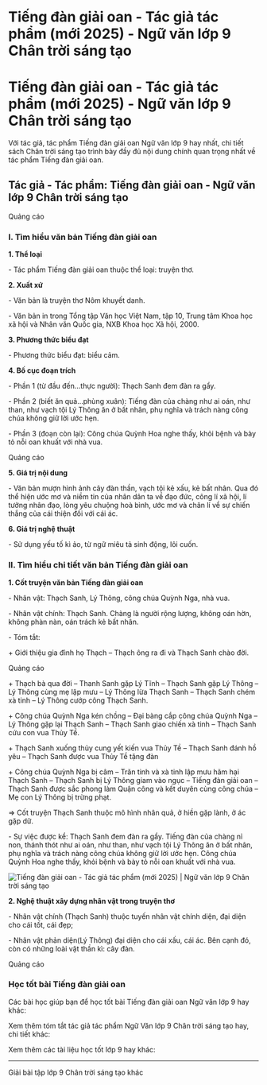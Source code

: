 # Tiếng đàn giải oan - Tác giả tác phẩm (mới 2025) - Ngữ văn lớp 9 Chân trời sáng tạo

# Tiếng đàn giải oan - Tác giả tác phẩm (mới 2025) - Ngữ văn lớp 9 Chân trời sáng tạo

Với tác giả, tác phẩm Tiếng đàn giải oan Ngữ văn lớp 9 hay nhất, chi tiết sách Chân trời sáng tạo trình bày đầy đủ nội dung chính quan trọng nhất về tác phẩm Tiếng đàn giải oan.

## Tác giả - Tác phẩm: Tiếng đàn giải oan - Ngữ văn lớp 9 Chân trời sáng tạo

Quảng cáo

### **I. Tìm hiểu văn bản Tiếng đàn giải oan**

**1\. Thể loại**

\- Tác phẩm Tiếng đàn giải oan thuộc thể loại: truyện thơ.

**2\. Xuất xứ**

\- Văn bản là truyện thơ Nôm khuyết danh.

\- Văn bản in trong Tổng tập Văn học Việt Nam, tập 10, Trung tâm Khoa học xã hội và Nhân văn Quốc gia, NXB Khoa học Xã hội, 2000.

**3\. Phương thức biểu đạt**

\- Phương thức biểu đạt: biểu cảm.

**4\. Bố cục đoạn trích**

\- Phần 1 (từ đầu đến…thực người): Thạch Sanh đem đàn ra gẩy.

\- Phần 2 (biết ăn quả…phùng xuân): Tiếng đàn của chàng như ai oán, như than, như vạch tội Lý Thông ăn ở bất nhân, phụ nghĩa và trách nàng công chúa không giữ lời ước hẹn.

\- Phần 3 (đoạn còn lại): Công chúa Quỳnh Hoa nghe thấy, khỏi bệnh và bày tỏ nỗi oan khuất với nhà vua.

Quảng cáo

**5\. Giá trị nội dung**

\- Văn bản mượn hình ảnh cây đàn thần, vạch tội kẻ xấu, kẻ bất nhân. Qua đó thể hiện ước mơ và niềm tin của nhân dân ta về đạo đức, công lí xã hội, lí tưởng nhân đạo, lòng yêu chuộng hoà bình, ước mơ và chân lí về sự chiến thắng của cái thiện đối với cái ác.

**6\. Giá trị nghệ thuật**

\- Sử dụng yếu tố kì ảo, từ ngữ miêu tả sinh động, lôi cuốn.

### **II. Tìm hiểu chi tiết văn bản Tiếng đàn giải oan**

**1\. Cốt truyện văn bản Tiếng đàn giải oan**

\- Nhân vật: Thạch Sanh, Lý Thông, công chúa Quỳnh Nga, nhà vua.

\- Nhân vật chính: Thạch Sanh. Chàng là người rộng lượng, không oán hờn, không phàn nàn, oán trách kẻ bất nhân.

\- Tóm tắt:

\+ Giới thiệu gia đình họ Thạch – Thạch ông ra đi và Thạch Sanh chào đời.

Quảng cáo

\+ Thạch bà qua đời – Thanh Sanh gặp Lý Tĩnh – Thạch Sanh gặp Lý Thông – Lý Thông cùng mẹ lập mưu – Lý Thông lừa Thạch Sanh – Thạch Sanh chém xà tinh – Lý Thông cướp công Thạch Sanh.

\+ Công chúa Quỳnh Nga kén chồng – Đại bàng cắp công chúa Quỳnh Nga – Lý Thông gặp lại Thạch Sanh – Thạch Sanh giao chiến xà tinh – Thạch Sanh cứu con vua Thủy Tề.

\+ Thạch Sanh xuống thủy cung yết kiến vua Thủy Tề – Thạch Sanh đánh hồ yêu – Thạch Sanh được vua Thủy Tề tặng đàn

\+ Công chúa Quỳnh Nga bị câm – Trăn tinh và xà tinh lập mưu hãm hại Thạch Sanh – Thạch Sanh bị Lý Thông giam vào ngục – Tiếng đàn giải oan – Thạch Sanh được sắc phong làm Quận công và kết duyên cùng công chúa – Mẹ con Lý Thông bị trừng phạt.

=> Cốt truyện Thạch Sanh thuộc mô hình nhân quả, ở hiền gặp lành, ở ác gặp dữ.

\- Sự việc được kể: Thạch Sanh đem đàn ra gẩy. Tiếng đàn của chàng nỉ non, thánh thót như ai oán, như than, như vạch tội Lý Thông ăn ở bất nhân, phụ nghĩa và trách nàng công chúa không giữ lời ước hẹn. Công chúa Quỳnh Hoa nghe thấy, khỏi bệnh và bày tỏ nỗi oan khuất với nhà vua.

![Tiếng đàn giải oan - Tác giả tác phẩm \(mới 2025\) | Ngữ văn lớp 9 Chân trời sáng tạo](https://vietjack.com/soan-van-lop-9-ct/images/tac-gia-tac-pham-tieng-dan-giai-oan.PNG)

**2\. Nghệ thuật xây dựng nhân vật trong truyện thơ**

\- Nhân vật chính (Thạch Sanh) thuộc tuyến nhân vật chính diện, đại diện cho cái tốt, cái đẹp;

\- Nhân vật phản diện(Lý Thông) đại diện cho cái xấu, cái ác. Bên cạnh đó, còn có những loài vật thần kì: cây đàn.

Quảng cáo

### **Học tốt bài Tiếng đàn giải oan**

Các bài học giúp bạn để học tốt bài Tiếng đàn giải oan Ngữ văn lớp 9 hay khác:

Xem thêm tóm tắt tác giả tác phẩm Ngữ Văn lớp 9 Chân trời sáng tạo hay, chi tiết khác:

Xem thêm các tài liệu học tốt lớp 9 hay khác:

* * *

Giải bài tập lớp 9 Chân trời sáng tạo khác
